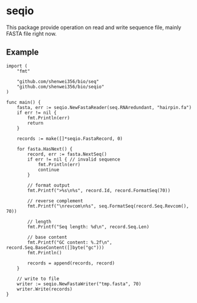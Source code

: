 seqio
=====

This package provide operation on read and write sequence file, mainly FASTA file right now.

Example
-------

    import (
        "fmt"

        "github.com/shenwei356/bio/seq"
        "github.com/shenwei356/bio/seqio"
    )

    func main() {
        fasta, err := seqio.NewFastaReader(seq.RNAredundant, "hairpin.fa")
        if err != nil {
            fmt.Println(err)
            return
        }

        records := make([]*seqio.FastaRecord, 0)

        for fasta.HasNext() {
            record, err := fasta.NextSeq()
            if err != nil { // invalid sequence
                fmt.Println(err)
                continue
            }

            // format output
            fmt.Printf(">%s\n%s", record.Id, record.FormatSeq(70))

            // reverse complement
            fmt.Printf("\nrevcom\n%s", seq.FormatSeq(record.Seq.Revcom(), 70))

            // length
            fmt.Printf("Seq length: %d\n", record.Seq.Len)

            // base content
            fmt.Printf("GC content: %.2f\n", record.Seq.BaseContent([]byte("gc")))
            fmt.Println()

            records = append(records, record)
        }

        // write to file
        writer := seqio.NewFastaWriter("tmp.fasta", 70)
        writer.Write(records)
    }
